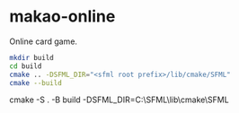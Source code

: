 # makao-online
Online card game.

```bash
mkdir build
cd build
cmake .. -DSFML_DIR="<sfml root prefix>/lib/cmake/SFML"
cmake --build
```
cmake -S . -B build -DSFML_DIR=C:\SFML\lib\cmake\SFML

